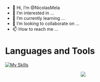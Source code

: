 - 👋 Hi, I’m @NicolasMela
- 👀 I’m interested in ...
- 🌱 I’m currently learning ...
- 💞️ I’m looking to collaborate on ...
- 📫 How to reach me ...

<!---
NicolasMela/NicolasMela is a ✨ special ✨ repository because its `README.md` (this file) appears on your GitHub profile.
You can click the Preview link to take a look at your changes.
--->

# Languages and Tools

[![My Skills](https://skillicons.dev/icons?i=mysql,postgres,py,r,vscode)](https://skillicons.dev)

<p align="center">
  <a href="https://skillicons.dev">
    <img src="https://skillicons.dev/icons?i=mysql,postgres,py,r,vscode" />
  </a>
</p>
